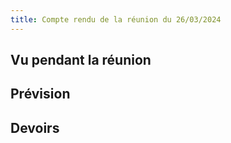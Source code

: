 ```yaml
---
title: Compte rendu de la réunion du 26/03/2024
---
```


## Vu pendant la réunion


## Prévision


## Devoirs


